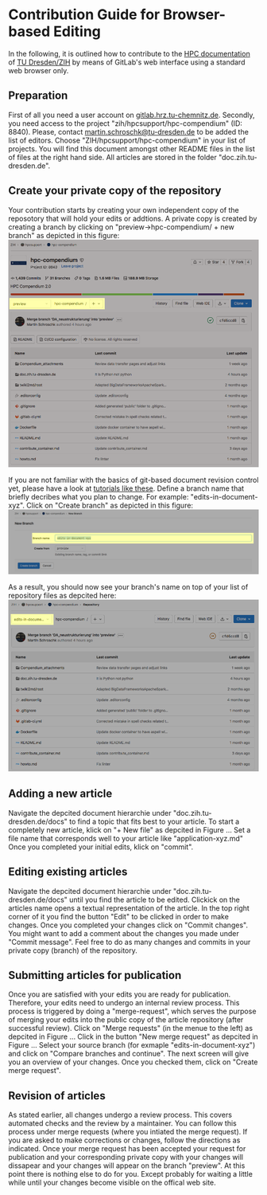 # Contribution Guide for Browser-based Editing  

In the following, it is outlined how to contribute to the
[HPC documentation](https://doc.zih.tu-dresden.de/) of
[TU Dresden/ZIH](https://tu-dresden.de/zih/) by means of GitLab's web interface using a standard web browser only.

## Preparation

First of all you need a user account on 
[gitlab.hrz.tu-chemnitz.de](https://gitlab.hrz.tu-chemnitz.de).
Secondly, you need access to the project "zih/hpcsupport/hpc-compendium" (ID: 8840).
Please, contact martin.schroschk@tu-dresden.de to be added the list of editors. 
Choose "ZIH/hpcsupport/hpc-compendium" in your list of projects.
You will find this document amongst other README files in the list of files at the right hand side.
All articles are stored in the folder "doc.zih.tu-dresden.de".

## Create your private copy of the repository

Your contribution starts by creating your own independent copy of the reposotory that will hold your edits or addtions. 
A private copy is created by creating a branch by clicking on "preview->hpc-compendium/ + new branch" as depicted in this figure: ![create new branch](misc/cb_create_new_branch.png)

If you are not familiar with the basics of git-based document revision control yet, please have a look at [tutorials like these](https://docs.gitlab.com/ee/gitlab-basics/).
Define a branch name that briefly decribes what you plan to change.
For example: "edits-in-document-xyz". Click on "Create branch" as depicted in this figure:
![set branch name](misc/cb_set_branch_name.png)

As a result, you should now see your branch's name on top of your list of repository files as depcited here:
![branch indicator](misc/cb_branch_indicator.png)

## Adding a new article

Navigate the depcited document hierarchie under "doc.zih.tu-dresden.de/docs" to find a topic that fits best to your article. 
To start a completely new article, klick on "+ New file" as depcited in Figure ...
Set a file name that corresponds well to your article like "application-xyz.md"
Once you completed your initial edits, klick on "commit".

## Editing existing articles

Navigate the depcited document hierarchie under "doc.zih.tu-dresden.de/docs" until you find the article to be edited.
Clickick on the articles name opens a textual representation of the article.
In the top right corner of it you find the button "Edit" to be clicked in order to make changes.
Once you completed your changes click on "Commit changes".
You might want to add a comment about the changes you made under "Commit message".
Feel free to do as many changes and commits in your private copy (branch) of the repository.

## Submitting articles for publication

Once you are satisfied with your edits you are ready for publication.
Therefore, your edits need to undergo an internal review process.
This process is triggered by doing a "merge-request", which serves the purpose of merging your edits into the public copy of the article repository (after successful review).
Click on "Merge requests" (in the menue to the left) as depcited in Figure ... 
Click in the button "New merge request" as depcited in Figure ...
Select your source branch (for exmaple "edits-in-document-xyz") and click on "Compare branches and continue".
The next screen will give you an overview of your changes. 
Once you checked them, click on "Create merge request".

## Revision of articles 

As stated earlier, all changes undergo a review process.
This covers automated checks and the review by a maintainer.
You can follow this process under merge requests (where you intiated the merge request). 
If you are asked to make corrections or changes, follow the directions as indicated.
Once your merge request has been accepted your request for publication and your corresponding private copy with your changes will dissapear and your changes will appear on the branch "preview". 
At this point there is nothing else to do for you. 
Except probably for waiting a little while until your changes become visible on the offical web site.

